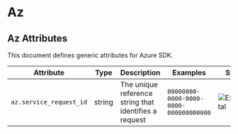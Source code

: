 <!--- Hugo front matter used to generate the website version of this page:
--->

<!-- NOTE: THIS FILE IS AUTOGENERATED. DO NOT EDIT BY HAND. -->
<!-- see templates/registry/markdown/attribute_namespace.md.j2 -->

# Az

## Az Attributes

This document defines generic attributes for Azure SDK.

| Attribute               | Type   | Description                                           | Examples                               | Stability                                                        |
| ----------------------- | ------ | ----------------------------------------------------- | -------------------------------------- | ---------------------------------------------------------------- |
| `az.service_request_id` | string | The unique reference string that identifies a request | `00000000-0000-0000-0000-000000000000` | ![Experimental](https://img.shields.io/badge/-experimental-blue) |
